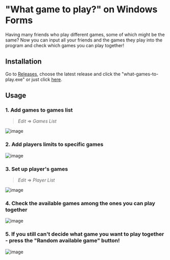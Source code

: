 # "What game to play?" on Windows Forms 
Having many friends who play different games, some of which might be the same? 
Now you can input all your friends and the games they play into the program and check which games you can play together!

## Installation
Go to <a href="https://github.com/malandrii/what-game-to-play-winforms/releases">Releases</a>, choose the latest release and click the "what-games-to-play.exe" or
just click <a href="https://github.com/malandrii/what-game-to-play-winforms/releases/download/1.0/what-game-to-play.exe">here</a>.

## Usage
### 1. Add games to games list
> *Edit* => *Games List*

![image](https://github.com/user-attachments/assets/0a3efbb7-5b3d-4ae2-8135-b7625ac81ad0)

### 2. Add players limits to specific games

![image](https://github.com/user-attachments/assets/78ef34d5-e7ff-403a-8bb7-0b5810c83995)

### 3. Set up player's games
> *Edit* => *Player List*

![image](https://github.com/user-attachments/assets/5f5db6e6-e104-4419-99f1-ad9efd611110)

### 4. Check the available games among the ones you can play together

![image](https://github.com/user-attachments/assets/1003d595-708e-453a-829d-619c0c99db8a)

### 5. If you still can't decide what game you want to play together - press the "Random available game" button!

![image](https://github.com/user-attachments/assets/5b26e95f-a914-4e60-8330-29f8ac69b600)
